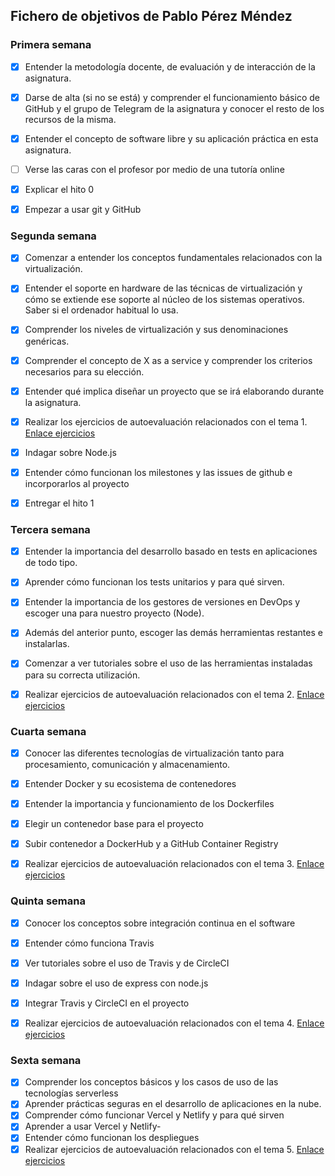 ## Fichero de objetivos de Pablo Pérez Méndez

### Primera semana

- [X] Entender la metodología docente, de evaluación y de interacción de la asignatura.
- [X] Darse de alta (si no se está) y comprender el funcionamiento básico de GitHub y el grupo de Telegram de la asignatura y conocer el resto de los recursos de la misma.
- [X] Entender el concepto de software libre y su aplicación práctica en esta asignatura.
- [ ] Verse las caras con el profesor por medio de una tutoría online
- [X] Explicar el hito 0
- [X] Empezar a usar git y GitHub


### Segunda semana

- [X] Comenzar a entender los conceptos fundamentales relacionados con la virtualización.
- [X] Entender el soporte en hardware de las técnicas de virtualización y cómo se extiende ese soporte al núcleo de los sistemas operativos. Saber si el ordenador habitual lo usa.
- [X] Comprender los niveles de virtualización y sus denominaciones genéricas.
- [X] Comprender el concepto de X as a service y comprender los criterios necesarios para su elección.
- [X] Entender qué implica diseñar un proyecto que se irá elaborando durante la asignatura.
- [X] Realizar los ejercicios de autoevaluación relacionados con el tema 1.
  [Enlace ejercicios](https://github.com/Megatorpon/IV-Ejercicios-Autoevaluacion/blob/main/Tema_1)
- [X] Indagar sobre Node.js
- [X] Entender cómo funcionan los milestones y las issues de github e incorporarlos al proyecto
- [X] Entregar el hito 1


### Tercera semana

- [X] Entender la importancia del desarrollo basado en tests en aplicaciones de todo tipo.
- [X] Aprender cómo funcionan los tests unitarios y para qué sirven.
- [X] Entender la importancia de los gestores de versiones en DevOps y escoger una para nuestro proyecto (Node).
- [X] Además del anterior punto, escoger las demás herramientas restantes e instalarlas.
- [X] Comenzar a ver tutoriales sobre el uso de las herramientas instaladas para su correcta utilización.
- [X] Realizar ejercicios de autoevaluación relacionados con el tema 2.
  [Enlace ejercicios](https://github.com/Megatorpon/IV-Ejercicios-Autoevaluacion/blob/main/Tema_2)
  
 
 
### Cuarta semana

- [X] Conocer las diferentes tecnologías de virtualización tanto para procesamiento, comunicación y almacenamiento.
- [X] Entender Docker y su ecosistema de contenedores
- [X] Entender la importancia y funcionamiento de los Dockerfiles
- [X] Elegir un contenedor base para el proyecto
- [X] Subir contenedor a DockerHub y a GitHub Container Registry
- [X] Realizar ejercicios de autoevaluación relacionados con el tema 3.
  [Enlace ejercicios](https://github.com/Megatorpon/IV-Ejercicios-Autoevaluacion/tree/main/Tema_3)
  
  
### Quinta semana

- [X] Conocer los conceptos sobre integración continua en el software
- [X] Entender cómo funciona Travis
- [X] Ver tutoriales sobre el uso de Travis y de CircleCI
- [X] Indagar sobre el uso de express con node.js
- [X] Integrar Travis y CircleCI en el proyecto
- [X] Realizar ejercicios de autoevaluación relacionados con el tema 4.
  [Enlace ejercicios](https://github.com/Megatorpon/IV-Ejercicios-Autoevaluacion/tree/main/Tema_4)
  

### Sexta semana
- [X] Comprender los conceptos básicos y los casos de uso de las tecnologías serverless
- [X] Aprender prácticas seguras en el desarrollo de aplicaciones en la nube.
- [X] Comprender cómo funcionar Vercel y Netlify y para qué sirven
- [X] Aprender a usar Vercel y Netlify-
- [X] Entender cómo funcionan los despliegues
- [X] Realizar ejercicios de autoevaluación relacionados con el tema 5.
  [Enlace ejercicios](https://github.com/Megatorpon/IV-Ejercicios-Autoevaluacion/tree/main/Tema_5)
